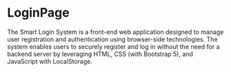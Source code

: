 # LoginPage
The Smart Login System is a front-end web application designed to manage user registration and authentication using browser-side technologies. The system enables users to securely register and log in without the need for a backend server by leveraging HTML, CSS (with Bootstrap 5), and JavaScript with LocalStorage.
